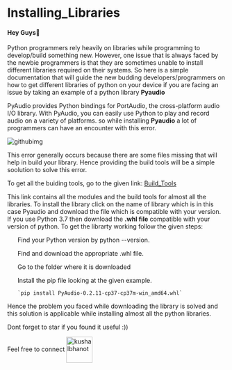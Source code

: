 # Installing_Libraries

#### Hey Guys👋
Python programmers rely heavily on libraries while programming to develop/build something new. However, one issue that is always faced by the newbie programmers is that they are sometimes unable to install different libraries required on their systems.
So here is a simple documentation that will guide the new budding developers/programmers on how to get different libraries of python on your device if you are facing an issue by taking an example of a python library <b>Pyaudio</b> 

PyAudio provides Python bindings for PortAudio, the cross-platform audio I/O library. With PyAudio, you can easily use Python to play and record audio on a variety of platforms. so while installing <b>Pyaudio</b> a lot of programmers can have an encounter with this error.

![githubimg](https://user-images.githubusercontent.com/58935609/99071276-cb10bc00-25d7-11eb-98f3-594051aad045.png)

This error generally occurs because there are some files missing that will help in build your library. Hence providing the build tools will be a simple soolution to solve this error.

To get all the buiding tools, go to the given link:
[Build_Tools](https://www.lfd.uci.edu/~gohlke/pythonlibs/)

This link contains all the modules and the build tools for almost all the libraries. To install the library click on the name of library which is in this case Pyaudio and download the file which is compatible with your version. If you use Python 3.7 then download the <b>.whl file</b> compatible with your version of python. To get the librarty working follow the given steps:
<ul>
  
 Find your Python version by python --version.
  
 Find and download the appropriate .whl file.
  
 Go to the folder where it is downloaded

 Install the pip file looking at the given example.
  
    `pip install PyAudio-0.2.11-cp37-cp37m-win_amd64.whl`

 </ul>

Hence the problem you faced while downloading the library is solved and this solution is applicable while installing almost all the python libraries.

Dont forget to star if you found it useful :))

Feel free to connect   <a href="https://www.linkedin.com/in/mustafa1310/" target="_blank"><img align="center" src="https://cdn.jsdelivr.net/npm/simple-icons@3.0.1/icons/linkedin.svg" alt="kushalbhanot" height="60" width="60" /></a> &nbsp;&nbsp;
</p>
